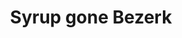 ---
pid: llp360
title: Syrup gone Bezerk
location_transcription: Replacing the square in Franklin Square
coordinates: "[-75.150389681791, 39.955411847545]"
zipcode: '19147'
gen_neighborhood: South Philadelphia
neighborhood: Queen Village,Bella Vista,Pennsport,Italian Market
outside_phl: 
age: '11'
age_range: 6-13
instagram: 
image_file_name: llp_360.jpg
proposal_transcription: |-
  Top View

  Butter

  -Syrup (water) that lights up maple colored at night

  - Pancake monument
topic: Food
topic_summary: '0'
type: Fountain
keywords_other: pancake, syrup
credit: Zara Auritt
image_labels: 
twitter: 
facebook: 
permalink: "/monuments/llp360/"
layout: item-page
---
